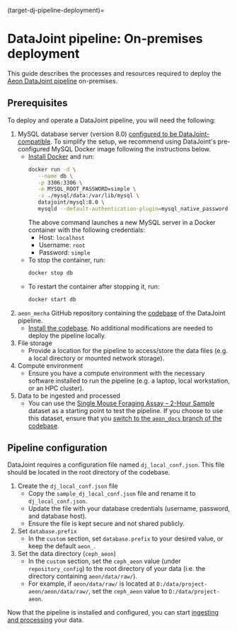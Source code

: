 (target-dj-pipeline-deployment)=
# DataJoint pipeline: On-premises deployment

This guide describes the processes and resources required to deploy the [Aeon DataJoint pipeline](target-aeon-dj-pipeline) on-premises.

## Prerequisites
To deploy and operate a DataJoint pipeline, you will need the following:

1. MySQL database server (version 8.0) [configured to be DataJoint-compatible](https://github.com/datajoint/mysql-docker/blob/master/config/my.cnf). 
   To simplify the setup, we recommend using DataJoint's pre-configured MySQL Docker image
   following the instructions below.
   - [Install Docker](https://docs.docker.com/engine/install/) and run:
      ```bash
      docker run -d \
         --name db \
         -p 3306:3306 \
         -e MYSQL_ROOT_PASSWORD=simple \
         -v ./mysql/data:/var/lib/mysql \
         datajoint/mysql:8.0 \
         mysqld --default-authentication-plugin=mysql_native_password
      ```
      The above command launches a new MySQL server in a Docker container with the following credentials:
      - Host: `localhost`
      - Username: `root`
      - Password: `simple`
   - To stop the container, run:
      ```bash
      docker stop db
      ```
   - To restart the container after stopping it, run:
      ```bash
      docker start db
      ```
2. `aeon_mecha` GitHub repository containing the [codebase](aeon-mecha-github:) of the DataJoint pipeline.
   - [Install the codebase](target-install-aeon-mecha). No additional modifications are needed to deploy the pipeline locally.
3. File storage
   - Provide a location for the pipeline to access/store the data files (e.g. a local directory or mounted network storage).
4. Compute environment
   - Ensure you have a compute environment with the necessary software installed to run the pipeline (e.g. a laptop, local workstation, or an HPC cluster).
5. Data to be ingested and processed
   - You can use the [Single Mouse Foraging Assay – 2-Hour Sample](sample-data-single-mouse-foraging:) dataset as a starting point to test the pipeline. If you choose to use this dataset, ensure that you [switch to the `aeon_docs` branch of the codebase](target-install-aeon-mecha).

## Pipeline configuration
DataJoint requires a configuration file named `dj_local_conf.json`. This file should be located in the root directory of the codebase.

1. Create the `dj_local_conf.json` file
   - Copy the `sample_dj_local_conf.json` file and rename it to `dj_local_conf.json`.
   - Update the file with your database credentials (username, password, and database host).
   - Ensure the file is kept secure and not shared publicly.
2. Set `database.prefix`
   - In the `custom` section, set `database.prefix` to your desired value, or keep the default `aeon_`.
3. Set the data directory (`ceph_aeon`)
   - In the `custom` section, set the `ceph_aeon` value (under `repository_config`) to the root directory of your data (i.e. the directory containing `aeon/data/raw/`).
   - For example, if `aeon/data/raw/` is located at `D:/data/project-aeon/aeon/data/raw/`, set the `ceph_aeon` value to `D:/data/project-aeon`.

Now that the pipeline is installed and configured, you can start [ingesting and processing](target-dj-data-ingestion-processing) your data.